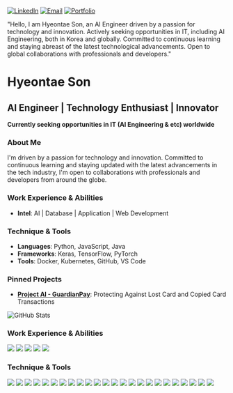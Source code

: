 <!-- Your badges here -->
[![LinkedIn](https://img.shields.io/badge/LinkedIn-0077B5?style=flat-square&logo=linkedin&logoColor=white)](https://www.linkedin.com/in/pixelwizard2)
  [![Email](https://img.shields.io/badge/-Email-FF4500?style=flat-square&logo=Gmail&logoColor=white)](mailto:pixelwizard@naver.com)  [![Portfolio](https://img.shields.io/badge/Portfolio-03C75A?style=flat-square&logo=Naver&logoColor=white)](https://blog.naver.com/pixelwizard)




"Hello, I am Hyeontae Son, an AI Engineer driven by a passion for technology and innovation. Actively seeking opportunities in IT, including AI Engineering, both in Korea and globally. Committed to continuous learning and staying abreast of the latest technological advancements. Open to global collaborations with professionals and developers."  


# Hyeontae Son
## AI Engineer | Technology Enthusiast | Innovator
**Currently seeking opportunities in IT (AI Engineering & etc) worldwide**

### About Me
I'm driven by a passion for technology and innovation. Committed to continuous learning and staying updated with the latest advancements in the tech industry, I'm open to collaborations with professionals and developers from around the globe.

### Work Experience & Abilities
- **Intel**: AI | Database | Application | Web Development

### Technique & Tools
- **Languages**: Python, JavaScript, Java
- **Frameworks**: Keras, TensorFlow, PyTorch
- **Tools**: Docker, Kubernetes, GitHub, VS Code

<!-- Customize your pins -->
### Pinned Projects
- **[Project AI - GuardianPay](link-to-your-project)**: Protecting Against Lost Card and Copied Card Transactions

<!-- Contributions -->
![GitHub Stats](https://github-readme-stats.vercel.app/api?username=pixelwizard2&show_icons=true)




### Work Experience & Abilities

<img src="https://img.shields.io/badge/Intel-0071C5?style=flat-square&logo=intel&logoColor=white"/>  <img src="https://img.shields.io/badge/AI-FF6F61?style=flat-square&logo=ai&logoColor=white"/>  <img src="https://img.shields.io/badge/DBA-150458?style=flat-square&logo=dba&logoColor=white"/>  <img src="https://img.shields.io/badge/APP-150458?style=flat-square&logo=App&logoColor=white"/>  <img src="https://img.shields.io/badge/WEB-150458?style=flat-square&logo=Web&logoColor=white"/>



### Technique & Tools


<img src="https://img.shields.io/badge/Keras-D00000?style=flat-square&logo=keras&logoColor=white"/>  <img src="https://img.shields.io/badge/RESTful_API-FF1709?style=flat-square&logo=restful&logoColor=white"/>  <img src="https://img.shields.io/badge/PyTorch-EE4C2C?style=flat-square&logo=PyTorch&logoColor=white"/>  <img src="https://img.shields.io/badge/TensorFlow-FF6F00?style=flat-square&logo=TensorFlow&logoColor=white"/>    <img src="https://img.shields.io/badge/Scikit_Learn-F7931E?style=flat-square&logo=scikit-learn&logoColor=white"/>  <img src="https://img.shields.io/badge/CNN-FF9A00?style=flat-square&logo=cnn&logoColor=white"/>  <img src="https://img.shields.io/badge/GAN-FF9A00?style=flat-square&logo=gan&logoColor=white"/>  <img src="https://img.shields.io/badge/AWS-FF9900?style=flat-square&logo=amazon-aws&logoColor=white"/>  <img src="https://img.shields.io/badge/Firebase-FFCA28?style=flat-square&logo=firebase&logoColor=white"/>  <img src="https://img.shields.io/badge/JavaScript-F7DF1E?style=flat-square&logo=javascript&logoColor=black"/>  <img src="https://img.shields.io/badge/Android-3DDC84?style=flat-square&logo=Android&logoColor=white"/>  <img src="https://img.shields.io/badge/Java-007396?style=flat-square&logo=java&logoColor=white"/>  <img src="https://img.shields.io/badge/VS_Code-007ACC?style=flat-square&logo=visual-studio-code&logoColor=white"/>  <img src="https://img.shields.io/badge/Jupyter-3766AB?style=flat-square&logo=Jupyter&logoColor=white"/>  <img src="https://img.shields.io/badge/Python-3776AB?style=flat-square&logo=Python&logoColor=white"/>  <img src="https://img.shields.io/badge/MySQL-4479A1?style=flat-square&logo=mysql&logoColor=white"/>  <img src="https://img.shields.io/badge/Kotlin-3399FF?style=flat-square&logo=Kotlin&logoColor=white"/>  <img src="https://img.shields.io/badge/Docker-2496ED?style=flat-square&logo=docker&logoColor=white"/>  <img src="https://img.shields.io/badge/OpenCV-5C3EE8?style=flat-square&logo=opencv&logoColor=white"/>  <img src="https://img.shields.io/badge/librosa-000000?style=flat-square&logo=librosa&logoColor=white"/>
<img src="https://img.shields.io/badge/Flask-000000?style=flat-square&logo=flask&logoColor=white"/>  <img src="https://img.shields.io/badge/GitHub-181717?style=flat-square&logo=github&logoColor=white"/>  <img src="https://img.shields.io/badge/Pandas-150458?style=flat-square&logo=pandas&logoColor=white"/>  <img src="https://img.shields.io/badge/Numpy-013243?style=flat-square&logo=numpy&logoColor=white"/>








 







